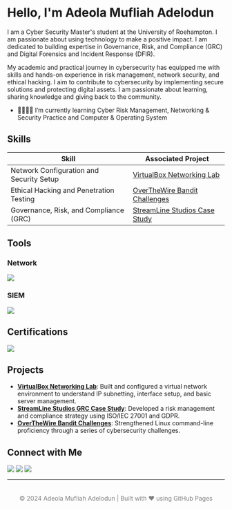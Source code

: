# Hello, I'm Adeola Mufliah Adelodun

I am a Cyber Security Master's student at the University of Roehampton. I am passionate about using technology to make a positive impact. I am dedicated to building expertise in Governance, Risk, and Compliance (GRC) and Digital Forensics and Incident Response (DFIR).

My academic and practical journey in cybersecurity has equipped me with skills and hands-on experience in risk management, network security, and ethical hacking. I aim to contribute to cybersecurity by implementing secure solutions and protecting digital assets.
I am passionate about learning, sharing knowledge and giving back to the community.

- 📖👩🏽‍💻 I’m currently learning Cyber Risk Management, Networking & Security Practice and Computer & Operating System


## Skills

| **Skill**                                    | **Associated Project**                                       |
|-----------------------------------------------|-------------------------------------------------------------|
| Network Configuration and Security Setup     | [VirtualBox Networking Lab](https://github.com/)   |
| Ethical Hacking and Penetration Testing      | [OverTheWire Bandit Challenges](https://github.com/) |
| Governance, Risk, and Compliance (GRC)       | [StreamLine Studios Case Study](https://github.com/) |


## Tools

### Network
<div>
    <img src="https://img.shields.io/badge/-Wireshark-1679A7?&style=for-the-badge&logo=Wireshark&logoColor=white" />
</div>


### SIEM
<div>
    <img src="https://img.shields.io/badge/-Splunk-000000?&style=for-the-badge&logo=Splunk&logoColor=white" />
</div>

## Certifications
<div>
    <img src="https://img.shields.io/badge/-LetsDefend_SOC_Path-00BFFF?&style=for-the-badge&logoColor=white" />
</div>

## Projects

- **[VirtualBox Networking Lab](https://github.com/)**: Built and configured a virtual network environment to understand IP subnetting, interface setup, and basic server management.
- **[StreamLine Studios GRC Case Study](https://github.com/)**: Developed a risk management and compliance strategy using ISO/IEC 27001 and GDPR.
- **[OverTheWire Bandit Challenges](https://github.com/)**: Strengthened Linux command-line proficiency through a series of cybersecurity challenges.
## Connect with Me
<div>
    <a href="https://www.linkedin.com/in/adeola-mufliah-adelodun/" target="_blank"><img src="https://img.shields.io/badge/-LinkedIn-0072b1?&style=for-the-badge&logo=linkedin&logoColor=white" /></a>
    <a href="https://x.com/bintMA_" target="_blank"><img src="https://img.shields.io/badge/-X-000000?&style=for-the-badge&logo=X&logoColor=white" /></a>
    <a href="https://www.instagram.com/_bintma/" target="_blank"><img src="https://img.shields.io/badge/-Instagram-E4405F?&style=for-the-badge&logo=instagram&logoColor=white" /></a>
</div>

---
<footer style="text-align:center; padding:20px; font-size:14px; color:gray;">
  © 2024 Adeola Mufliah Adelodun | Built with ❤️ using GitHub Pages
</footer>
